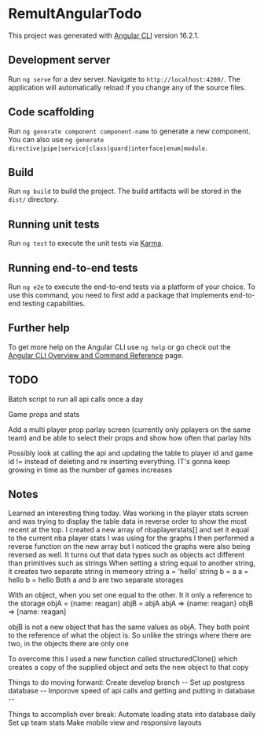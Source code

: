 # RemultAngularTodo

This project was generated with [Angular CLI](https://github.com/angular/angular-cli) version 16.2.1.

## Development server

Run `ng serve` for a dev server. Navigate to `http://localhost:4200/`. The application will automatically reload if you change any of the source files.

## Code scaffolding

Run `ng generate component component-name` to generate a new component. You can also use `ng generate directive|pipe|service|class|guard|interface|enum|module`.

## Build

Run `ng build` to build the project. The build artifacts will be stored in the `dist/` directory.

## Running unit tests

Run `ng test` to execute the unit tests via [Karma](https://karma-runner.github.io).

## Running end-to-end tests

Run `ng e2e` to execute the end-to-end tests via a platform of your choice. To use this command, you need to first add a package that implements end-to-end testing capabilities.

## Further help

To get more help on the Angular CLI use `ng help` or go check out the [Angular CLI Overview and Command Reference](https://angular.io/cli) page.

## TODO

Batch script to run all api calls once a day

Game props and stats

Add a multi player prop parlay screen (currently only pplayers on the same team) and be able to select their props and show how often that parlay hits

Possibly look at calling the api and updating the table to player id and game id != instead of deleting and re inserting everything. IT's gonna keep growing in time as the number of games increases




## Notes
Learned an interesting thing today. Was working in the player stats screen and was trying to display the table data in reverse order to show the most recent at the top. 
I created a new array of nbaplayerstats[] and set it equal to the current nba player stats I was using for the graphs
I then performed a reverse function on the new array but I noticed the graphs were also being reversed as well.
It turns out that data types such as objects act different than primitives such as strings
When setting a string equal to another string, it creates two separate string in memeory
string a = 'hello'
string b = a
a = hello
b = hello
Both a and b are two separate storages

With an object, when you set one equal to the other. It it only a reference to the storage
objA = {name: reagan}
abjB = abjA
abjA => {name: reagan}
objB => [name: reagan]

objB is not a new object that has the same values as objA. They both point to the reference of what the object is. So unlike the strings where there are two, in the objects there are only one

To overcome this I used a new function called structuredClone() which creates a copy of the supplied object and sets the new object to that copy


Things to do moving forward:
Create develop branch --
Set up postgress database -- 
Imporove speed of api calls and getting and putting in database --

Things to accomplish over break:
Automate loading stats into database daily
Set up team stats
Make mobile view and responsive layouts



